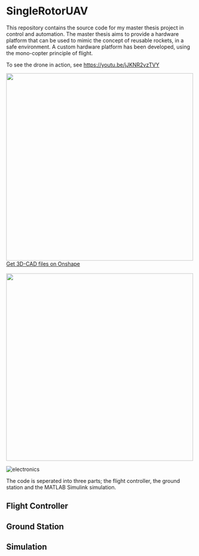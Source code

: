 # SingleRotorUAV

This repository contains the source code for my master thesis project in control and automation. The master thesis aims to provide a hardware platform that can be used to mimic the concept of reusable rockets, in a safe environment. A custom hardware platform has been developed, using the mono-copter principle of flight.

To see the drone in action, see https://youtu.be/jJKNR2vzTVY

<img src="https://user-images.githubusercontent.com/3758564/121255643-ee6cc280-c8ab-11eb-9352-6f9b62821de6.PNG" width="500">
<a href="https://cad.onshape.com/documents/e833cc23e7ea826c94a116f3/w/362fc8aca947f44850932dcd/e/4721094f67251fa796bbdcbc">Get 3D-CAD files on Onshape</a>
<br>
<br>
<img src="https://user-images.githubusercontent.com/3758564/121256355-c03bb280-c8ac-11eb-8877-31acb0841e57.png" width="500">

![electronics](https://user-images.githubusercontent.com/3758564/122657546-af205a80-d164-11eb-80fb-f0da287ae0d1.jpg)


The code is seperated into three parts; the flight controller, the ground station and the MATLAB Simulink simulation.

## Flight Controller

## Ground Station

## Simulation
